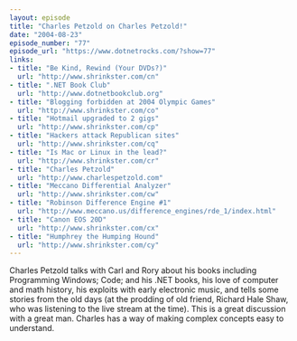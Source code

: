 ```yaml
---
layout: episode
title: "Charles Petzold on Charles Petzold!"
date: "2004-08-23"
episode_number: "77"
episode_url: "https://www.dotnetrocks.com/?show=77"
links:
- title: "Be Kind, Rewind (Your DVDs?)"
  url: "http://www.shrinkster.com/cn"
- title: ".NET Book Club"
  url: "http://www.dotnetbookclub.org"
- title: "Blogging forbidden at 2004 Olympic Games"
  url: "http://www.shrinkster.com/co"
- title: "Hotmail upgraded to 2 gigs"
  url: "http://www.shrinkster.com/cp"
- title: "Hackers attack Republican sites"
  url: "http://www.shrinkster.com/cq"
- title: "Is Mac or Linux in the lead?"
  url: "http://www.shrinkster.com/cr"
- title: "Charles Petzold"
  url: "http://www.charlespetzold.com"
- title: "Meccano Differential Analyzer"
  url: "http://www.shrinkster.com/cw"
- title: "Robinson Difference Engine #1"
  url: "http://www.meccano.us/difference_engines/rde_1/index.html"
- title: "Canon EOS 20D"
  url: "http://www.shrinkster.com/cx"
- title: "Humphrey the Humping Hound"
  url: "http://www.shrinkster.com/cy"
---
```


Charles Petzold talks with Carl and Rory about his books including Programming Windows; Code; and his .NET books, his love of computer and math history, his exploits with early electronic music, and tells some stories from the old days (at the prodding of old friend, Richard Hale Shaw, who was listening to the live stream at the time). This is a great discussion with a great man. Charles has a way of making complex concepts easy to understand.
